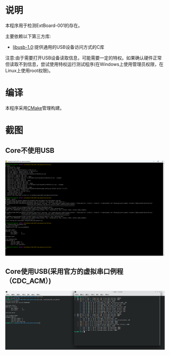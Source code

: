 # 说明

本程序用于检测ExtBoard-001的存在。

主要依赖以下第三方库:

- [libusb-1.0](https://libusb.info/):提供通用的USB设备访问方式的C库

注意:由于需要打开USB设备读取信息，可能需要一定的特权。如果确认硬件正常但读取不到信息，尝试使用特权运行测试程序(在Windows上使用管理员权限，在Linux上使用root权限)。

# 编译

本程序采用[CMake](https://cmake.org)管理构建。

# 截图

## Core不使用USB

![usb_detect_no_core_usb](usb_detect_no_core_usb.png)

## Core使用USB(采用官方的虚拟串口例程（CDC_ACM）)

![usb_detect_core_usb_vcom](usb_detect_core_usb_vcom.png)